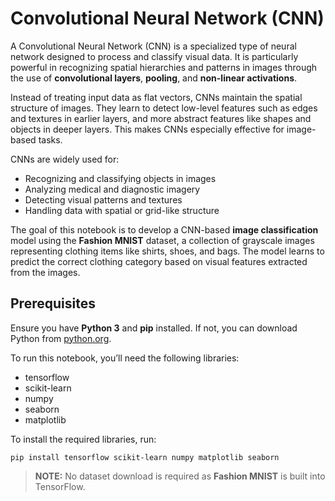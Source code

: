 # Convolutional Neural Network (CNN)

A Convolutional Neural Network (CNN) is a specialized type of neural network designed to process and classify visual data. It is particularly powerful in recognizing spatial hierarchies and patterns in images through the use of **convolutional layers**, **pooling**, and **non-linear activations**.

Instead of treating input data as flat vectors, CNNs maintain the spatial structure of images. They learn to detect low-level features such as edges and textures in earlier layers, and more abstract features like shapes and objects in deeper layers. This makes CNNs especially effective for image-based tasks.

CNNs are widely used for:
- Recognizing and classifying objects in images
- Analyzing medical and diagnostic imagery
- Detecting visual patterns and textures
- Handling data with spatial or grid-like structure

The goal of this notebook is to develop a CNN-based **image classification** model using the **Fashion MNIST** dataset, a collection of grayscale images representing clothing items like shirts, shoes, and bags. The model learns to predict the correct clothing category based on visual features extracted from the images.

## Prerequisites

Ensure you have **Python 3** and **pip** installed. If not, you can download Python from [python.org](https://www.python.org/).

To run this notebook, you’ll need the following libraries:
- tensorflow
- scikit-learn
- numpy
- seaborn
- matplotlib

To install the required libraries, run:

```
pip install tensorflow scikit-learn numpy matplotlib seaborn
```
> **NOTE:** No dataset download is required as **Fashion MNIST** is built into TensorFlow.


